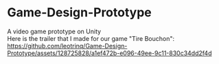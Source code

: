 # Game-Design-Prototype
A video game prototype on Unity  
Here is the trailer that I made for our game "Tire Bouchon":  
https://github.com/leotrinq/Game-Design-Prototype/assets/128725828/a1ef472b-e096-49ee-9c11-830c34dd2f4d

